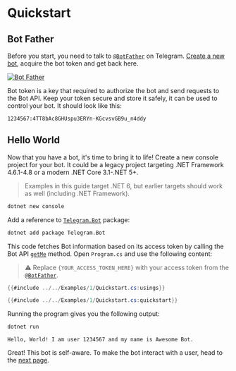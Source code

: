 # Quickstart

## Bot Father

Before you start, you need to talk to [`@BotFather`] on Telegram. [Create a new
bot], acquire the bot token and get back here.

[![Bot Father](docs/logo-bot-father.jpg)](https://t.me/botfather)

Bot token is a key that required to authorize the bot and send requests to the Bot API. Keep your token secure and store it safely, it can be used to control your bot. It should look like this:

```text
1234567:4TT8bAc8GHUspu3ERYn-KGcvsvGB9u_n4ddy
```

## Hello World

Now that you have a bot, it's time to bring it to life! Create a new console project for your bot.
It could be a legacy project targeting .NET Framework 4.6.1-4.8 or a modern .NET Core 3.1-.NET 5+.

> Examples in this guide target .NET 6, but earlier targets should work as well (including .NET Framework).

```bash
dotnet new console
```

Add a reference to [`Telegram.Bot`] package:

```bash
dotnet add package Telegram.Bot
```

This code fetches Bot information based on its access token by calling the Bot API [`getMe`] method. Open `Program.cs` and use the following content:

> ⚠️ Replace `{YOUR_ACCESS_TOKEN_HERE}` with your access token from the [`@BotFather`].

```c#
{{#include ../../Examples/1/Quickstart.cs:usings}}

{{#include ../../Examples/1/Quickstart.cs:quickstart}}
```

Running the program gives you the following output:

```bash
dotnet run
```

```text
Hello, World! I am user 1234567 and my name is Awesome Bot.
```

Great! This bot is self-aware. To make the bot interact with a user, head to the [next page].

<!-- -->

[`@BotFather`]: https://t.me/botfather
[Create a new
bot]: https://core.telegram.org/bots#6-botfather
[`Telegram.Bot`]: https://www.nuget.org/packages/Telegram.Bot
[`getMe`]: https://core.telegram.org/bots/api#getme
[next page]: example-bot.md
